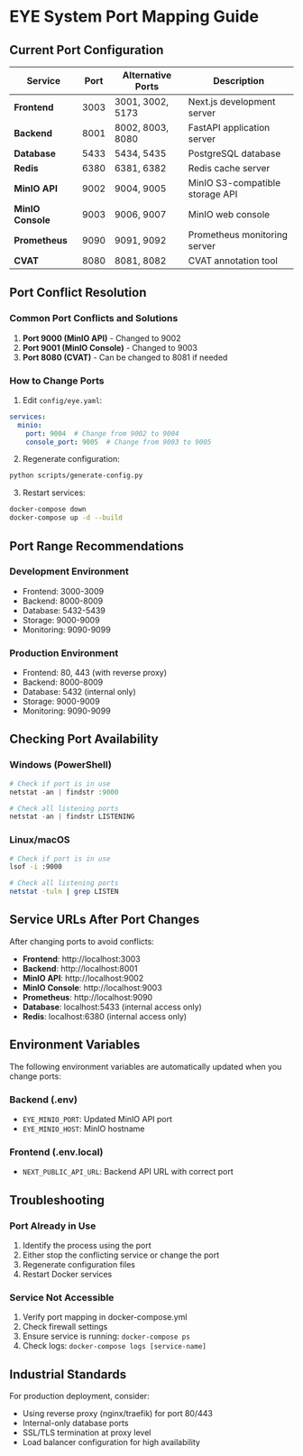 # EYE System Port Mapping Guide

## Current Port Configuration

| Service | Port | Alternative Ports | Description |
|---------|------|------------------|-------------|
| **Frontend** | 3003 | 3001, 3002, 5173 | Next.js development server |
| **Backend** | 8001 | 8002, 8003, 8080 | FastAPI application server |
| **Database** | 5433 | 5434, 5435 | PostgreSQL database |
| **Redis** | 6380 | 6381, 6382 | Redis cache server |
| **MinIO API** | 9002 | 9004, 9005 | MinIO S3-compatible storage API |
| **MinIO Console** | 9003 | 9006, 9007 | MinIO web console |
| **Prometheus** | 9090 | 9091, 9092 | Prometheus monitoring server |
| **CVAT** | 8080 | 8081, 8082 | CVAT annotation tool |

## Port Conflict Resolution

### Common Port Conflicts and Solutions

1. **Port 9000 (MinIO API)** - Changed to 9002
2. **Port 9001 (MinIO Console)** - Changed to 9003
3. **Port 8080 (CVAT)** - Can be changed to 8081 if needed

### How to Change Ports

1. Edit `config/eye.yaml`:
```yaml
services:
  minio:
    port: 9004  # Change from 9002 to 9004
    console_port: 9005  # Change from 9003 to 9005
```

2. Regenerate configuration:
```bash
python scripts/generate-config.py
```

3. Restart services:
```bash
docker-compose down
docker-compose up -d --build
```

## Port Range Recommendations

### Development Environment
- Frontend: 3000-3009
- Backend: 8000-8009
- Database: 5432-5439
- Storage: 9000-9009
- Monitoring: 9090-9099

### Production Environment
- Frontend: 80, 443 (with reverse proxy)
- Backend: 8000-8009
- Database: 5432 (internal only)
- Storage: 9000-9009
- Monitoring: 9090-9099

## Checking Port Availability

### Windows (PowerShell)
```powershell
# Check if port is in use
netstat -an | findstr :9000

# Check all listening ports
netstat -an | findstr LISTENING
```

### Linux/macOS
```bash
# Check if port is in use
lsof -i :9000

# Check all listening ports
netstat -tuln | grep LISTEN
```

## Service URLs After Port Changes

After changing ports to avoid conflicts:
- **Frontend**: http://localhost:3003
- **Backend**: http://localhost:8001
- **MinIO API**: http://localhost:9002
- **MinIO Console**: http://localhost:9003
- **Prometheus**: http://localhost:9090
- **Database**: localhost:5433 (internal access only)
- **Redis**: localhost:6380 (internal access only)

## Environment Variables

The following environment variables are automatically updated when you change ports:

### Backend (.env)
- `EYE_MINIO_PORT`: Updated MinIO API port
- `EYE_MINIO_HOST`: MinIO hostname

### Frontend (.env.local)
- `NEXT_PUBLIC_API_URL`: Backend API URL with correct port

## Troubleshooting

### Port Already in Use
1. Identify the process using the port
2. Either stop the conflicting service or change the port
3. Regenerate configuration files
4. Restart Docker services

### Service Not Accessible
1. Verify port mapping in docker-compose.yml
2. Check firewall settings
3. Ensure service is running: `docker-compose ps`
4. Check logs: `docker-compose logs [service-name]`

## Industrial Standards

For production deployment, consider:
- Using reverse proxy (nginx/traefik) for port 80/443
- Internal-only database ports
- SSL/TLS termination at proxy level
- Load balancer configuration for high availability
